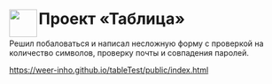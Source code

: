 # Проект «Таблица» <img align="left" width="50" height="50" src="https://www.clipartmax.com/png/full/10-104506_form-icon-orcamento-icon.png">

Решил побаловаться и написал несложную форму с проверкой на количество символов, проверку почты и совпадения паролей. 

https://weer-inho.github.io/tableTest/public/index.html
